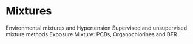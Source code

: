 # Mixtures
Environmental mixtures and Hypertension
Supervised and unsupervised mixture methods
Exposure Mixture: PCBs, Organochlorines and BFR
